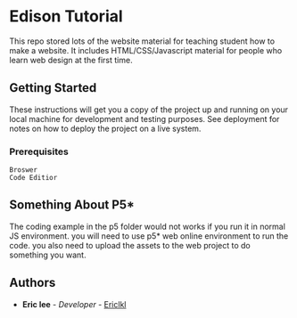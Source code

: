 # Edison Tutorial
This repo stored lots of the website material for teaching student how to make a website.
It includes HTML/CSS/Javascript material for people who learn web design at the first time.

## Getting Started

These instructions will get you a copy of the project up and running on your local machine for development and testing purposes. See deployment for notes on how to deploy the project on a live system.

### Prerequisites


```
Broswer
Code Editior
```
## Something About P5*

The coding example in the p5 folder would not works if you run it in normal JS environment. you will need to use p5* web online environment to run the code. you also need to upload the assets to the web project to do something you want.

## Authors

* **Eric lee** - *Developer* - [Ericlkl](https://github.com/Ericlkl)
